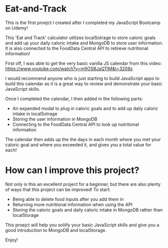# Eat-and-Track


This is the first proejct I created after I completed my JavaScript Bootcamp on Udemy!

This 'Eat and Track' calculator utilizes localSotrage to store caloric goals and add up your daily caloric intake and MongoDB to store user information. 
It is also connected to the FoodData Central API to retireve nutritional information!

First off, I was able to get the very basic vanilla JS calendar from this video: https://www.youtube.com/watch?v=m9OSBJaQTlM&t=3208s

I would recommend anyone who is just starting to build JavaScript apps to build this calendar as it is a great way to review and demonstrate your basic JavaScript skills.

Once I completed the calendar, I then added in the following parts:
  - An expanded modal to plug in caloric goals and to add up daily caloric intake in localSotrage
  - Storing the user information in MongoDB
  - Connecting to the FoodData Central API to look up nutritional information
  
The calendar then adds up the the days in each month where you met your caloric goal and where you exceeded it, and gives you a total value for each!

# How can I improve this project?

Not only is this an excellent project for a beginner, but there are also plenty of ways that this project can be improved! To start:

- Being able to delete food inputs after you add them in
- Returning more nutritional information when using the API
- Storing the caloric goals and daily caloric intake in MongoDB rather than localStorage

This proejct will help you soliify your basic JavaScript skills and give you a good introduction to MongoDB and localStorage.

Enjoy!
